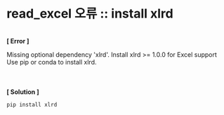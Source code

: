 # read_excel 오류 :: install xlrd
&nbsp;    
**[ Error ]**  
  
Missing optional dependency 'xlrd'. Install xlrd >= 1.0.0 for Excel support Use pip or conda to install xlrd.  
&nbsp;  
&nbsp;  
&nbsp;  
**[ Solution ]**

```
pip install xlrd  
```
